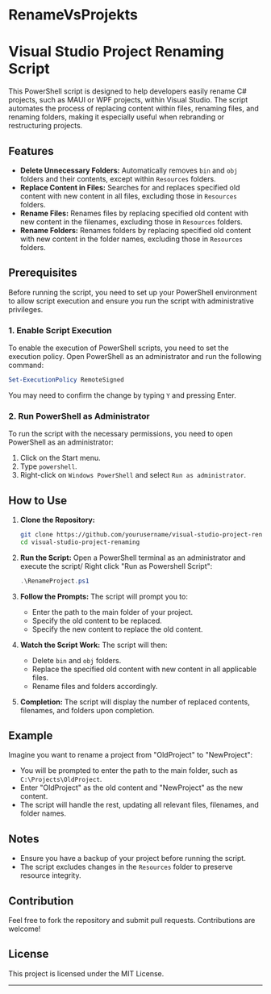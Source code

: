 # RenameVsProjekts

# Visual Studio Project Renaming Script

This PowerShell script is designed to help developers easily rename C# projects, such as MAUI or WPF projects, within Visual Studio. The script automates the process of replacing content within files, renaming files, and renaming folders, making it especially useful when rebranding or restructuring projects.

## Features

- **Delete Unnecessary Folders:** Automatically removes `bin` and `obj` folders and their contents, except within `Resources` folders.
- **Replace Content in Files:** Searches for and replaces specified old content with new content in all files, excluding those in `Resources` folders.
- **Rename Files:** Renames files by replacing specified old content with new content in the filenames, excluding those in `Resources` folders.
- **Rename Folders:** Renames folders by replacing specified old content with new content in the folder names, excluding those in `Resources` folders.

## Prerequisites

Before running the script, you need to set up your PowerShell environment to allow script execution and ensure you run the script with administrative privileges.

### 1. Enable Script Execution

To enable the execution of PowerShell scripts, you need to set the execution policy. Open PowerShell as an administrator and run the following command:

```powershell
Set-ExecutionPolicy RemoteSigned
```

You may need to confirm the change by typing `Y` and pressing Enter.

### 2. Run PowerShell as Administrator

To run the script with the necessary permissions, you need to open PowerShell as an administrator:

1. Click on the Start menu.
2. Type `powershell`.
3. Right-click on `Windows PowerShell` and select `Run as administrator`.

## How to Use

1. **Clone the Repository:**
   ```sh
   git clone https://github.com/yourusername/visual-studio-project-renaming.git
   cd visual-studio-project-renaming
   ```

2. **Run the Script:**
   Open a PowerShell terminal as an administrator and execute the script/ Right click "Run as Powershell Script":
   ```powershell
   .\RenameProject.ps1
   ```

3. **Follow the Prompts:**
   The script will prompt you to:
   - Enter the path to the main folder of your project.
   - Specify the old content to be replaced.
   - Specify the new content to replace the old content.

4. **Watch the Script Work:**
   The script will then:
   - Delete `bin` and `obj` folders.
   - Replace the specified old content with new content in all applicable files.
   - Rename files and folders accordingly.

5. **Completion:**
   The script will display the number of replaced contents, filenames, and folders upon completion.

## Example

Imagine you want to rename a project from "OldProject" to "NewProject":

- You will be prompted to enter the path to the main folder, such as `C:\Projects\OldProject`.
- Enter "OldProject" as the old content and "NewProject" as the new content.
- The script will handle the rest, updating all relevant files, filenames, and folder names.

## Notes

- Ensure you have a backup of your project before running the script.
- The script excludes changes in the `Resources` folder to preserve resource integrity.

## Contribution

Feel free to fork the repository and submit pull requests. Contributions are welcome!

## License

This project is licensed under the MIT License.

---
